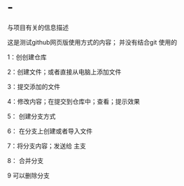 # -
与项目有关的信息描述

这是测试github网页版使用方式的内容；
并没有结合git 使用的

1：创创建仓库

2：创建文件；或者直接从电脑上添加文件

3：提交添加的文件

4：修改内容；在提交到仓库中；查看；提示效果

5： 创建分支方式

6： 在分支上创建或者导入文件

7：将分支内容；发送给 主支

8： 合并分支 

9  可以删除分支
